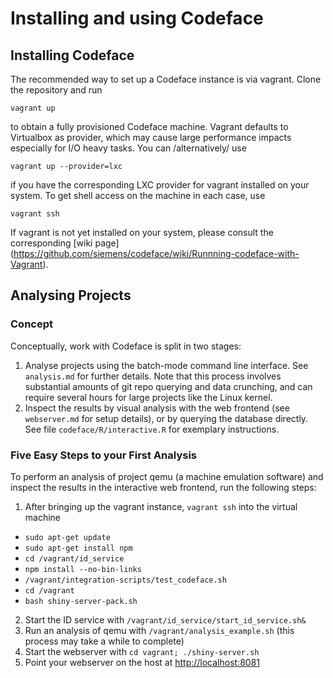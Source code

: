 # Installing and using Codeface

## Installing Codeface
The recommended way to set up a Codeface instance is via
vagrant. Clone the repository and run

	vagrant up

to obtain a fully provisioned Codeface machine. Vagrant defaults to
Virtualbox as provider, which may cause large performance impacts
especially for I/O heavy tasks. You can /alternatively/ use

	vagrant up --provider=lxc

if you have the corresponding LXC provider for vagrant installed on
your system. To get shell access on the machine in each case, use

	vagrant ssh

If vagrant is not yet installed on your system, please consult
the corresponding [wiki page] (https://github.com/siemens/codeface/wiki/Runnning-codeface-with-Vagrant).

## Analysing Projects
### Concept
Conceptually, work with Codeface is split in two stages:

1. Analyse projects using the batch-mode command line interface. See
  `analysis.md` for further details. Note that this process involves
  substantial amounts of git repo querying and data crunching, and can
  require several hours for large projects like the Linux kernel.
2. Inspect the results by visual analysis with the web frontend (see
  `webserver.md` for setup details), or by querying the database
  directly. See file `codeface/R/interactive.R` for exemplary instructions.

### Five Easy Steps to your First Analysis
To perform an analysis of project qemu (a machine emulation software)
and inspect the results in the interactive web frontend, run the
following steps:

1. After bringing up the vagrant instance, `vagrant ssh` into the virtual machine
  *   `sudo apt-get update`
  *   `sudo apt-get install npm`
  *   `cd /vagrant/id_service`
  *   `npm install --no-bin-links`
  *   `/vagrant/integration-scripts/test_codeface.sh`
  *   `cd /vagrant`
  *   `bash shiny-server-pack.sh`
2. Start the ID service with `/vagrant/id_service/start_id_service.sh&`
3. Run an analysis of qemu with `/vagrant/analysis_example.sh` (this process
   may take a while to complete)
4. Start the webserver with `cd vagrant; ./shiny-server.sh`
5. Point your webserver on the host at [http://localhost:8081](http://localhost:8081)
